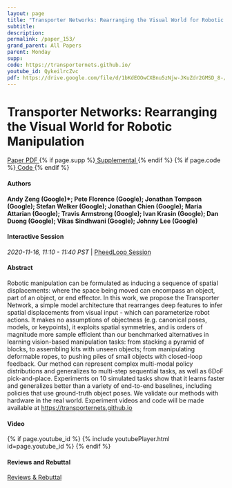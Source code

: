 ```yaml
---
layout: page
title: "Transporter Networks: Rearranging the Visual World for Robotic Manipulation"
subtitle: 
description:
permalink: /paper_153/
grand_parent: All Papers
parent: Monday
supp: 
code: https://transporternets.github.io/
youtube_id: QykeilrcZvc
pdf: https://drive.google.com/file/d/1bKdEOOwCXBnu5zNjw-JKuZdr2GMSD_8-/view
---
```


# Transporter Networks: Rearranging the Visual World for Robotic Manipulation

<a href="https://drive.google.com/file/d/1bKdEOOwCXBnu5zNjw-JKuZdr2GMSD_8-/view" target="_blank" rel="noopener noreferrer" class="btn btn-blue"><i class="fa fa-file-text-o" aria-hidden="true"></i> Paper PDF </a> {% if page.supp %}<a href="" target="_blank" rel="noopener noreferrer" class="btn btn-green"><i class="fa fa-file-text-o" aria-hidden="true"></i> Supplemental </a>{% endif %} {% if page.code %}<a href="https://transporternets.github.io/" target="_blank" rel="noopener noreferrer" class="btn"><i class="fa fa-github" aria-hidden="true"></i> Code </a>{% endif %} 

#### Authors
**Andy Zeng (Google)*; Pete Florence (Google); Jonathan Tompson (Google); Stefan Welker (Google); Jonathan Chien (Google); Maria Attarian (Google); Travis Armstrong (Google); Ivan Krasin (Google); Dan Duong (Google); Vikas Sindhwani (Google); Johnny Lee (Google)**

#### Interactive Session
<em>2020-11-16, 11:10 - 11:40 PST </em> | <a href="https://pheedloop.com/corl2020/virtual/?page=sessions&section=SESW381GJJAAWR10L" target="_blank" rel="noopener noreferrer"> PheedLoop Session <i class="fa fa-external-link" aria-hidden="true"></i> </a> 

#### Abstract
Robotic manipulation can be formulated as inducing a sequence of spatial displacements: where the space being moved can encompass an object, part of an object, or end effector. In this work, we propose the Transporter Network, a simple model architecture that rearranges deep features to infer spatial displacements from visual input - which can parameterize robot actions. It makes no assumptions of objectness (e.g. canonical poses, models, or keypoints), it exploits spatial symmetries, and is orders of magnitude more sample efficient than our benchmarked alternatives in learning vision-based manipulation tasks: from stacking a pyramid of blocks, to assembling kits with unseen objects; from manipulating deformable ropes, to pushing piles of small objects with closed-loop feedback. Our method can represent complex multi-modal policy distributions and generalizes to multi-step sequential tasks, as well as 6DoF pick-and-place. Experiments on 10 simulated tasks show that it learns faster and generalizes better than a variety of end-to-end baselines, including policies that use ground-truth object poses. We validate our methods with hardware in the real world. Experiment videos and code will be made available at <a href="https://transporternets.github.io" target="_blank">https://transporternets.github.io</a>

#### Video
{% if page.youtube_id %}
{% include youtubePlayer.html id=page.youtube_id %}
{% endif %}

#### Reviews and Rebuttal
<a href="https://drive.google.com/file/d/1rfMBk4SrhwM4vCC1xqcaNz5qeg8XEWOR/view" target="_blank" rel="noopener noreferrer" class="btn btn-purple"><i class="fa fa-pencil-square-o" aria-hidden="true"></i> Reviews & Rebuttal </a>

